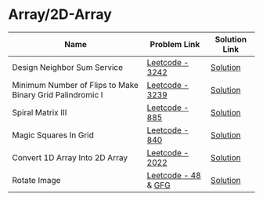 # Array/2D-Array


| Name       | Problem Link                       | Solution Link                      |
|--------------------|------------------------------------|-----------------------------------|
| Design Neighbor Sum Service          | [Leetcode - 3242](https://leetcode.com/problems/design-neighbor-sum-service/description/)                | [Solution](https://github.com/moinhameed27/Ultimate-DSA/blob/main/Array/2D%20Array/Design%20Neighbor%20Sum%20Service.cpp)              |
| Minimum Number of Flips to Make Binary Grid Palindromic I          | [Leetcode - 3239](https://leetcode.com/problems/minimum-number-of-flips-to-make-binary-grid-palindromic-i/description/)                | [Solution](https://github.com/moinhameed27/Ultimate-DSA/blob/main/Array/2D%20Array/Minimum%20Number%20of%20Flips%20to%20Make%20Binary%20Grid%20Palindromic%20I.cpp)              |
| Spiral Matrix III          | [Leetcode - 885](https://leetcode.com/problems/spiral-matrix-iii/description/)                | [Solution](https://github.com/moinhameed27/Ultimate-DSA/blob/main/Array/2D%20Array/Spiral%20Matrix%20III.cpp)              |
| Magic Squares In Grid         | [Leetcode - 840](https://leetcode.com/problems/magic-squares-in-grid/description/)                | [Solution](https://github.com/moinhameed27/Ultimate-DSA/blob/main/Array/2D%20Array/Magic%20Squares%20In%20Grid.cpp)              |
| Convert 1D Array Into 2D Array         | [Leetcode - 2022](https://leetcode.com/problems/convert-1d-array-into-2d-array/description/)                | [Solution](https://github.com/moinhameed27/Ultimate-DSA/blob/main/Array/2D%20Array/Convert%201D%20Array%20Into%202D%20Array.cpp)              | 
| Rotate Image          | [Leetcode - 48](https://leetcode.com/problems/rotate-image/description/) & [GFG](https://www.geeksforgeeks.org/problems/rotate-by-90-degree0356/1)                | [Solution](https://github.com/moinhameed27/Ultimate-DSA/blob/main/Array/2D%20Array/Rotate%20Image.cpp)              |   
